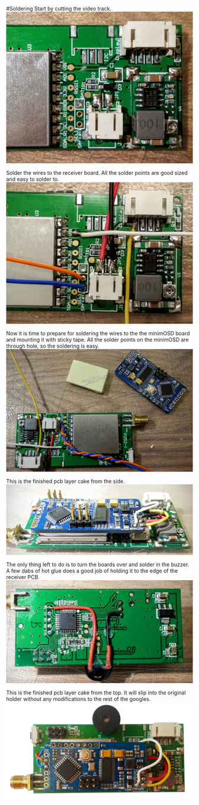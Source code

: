 #Soldering
Start by cutting the video track.
![Track Cut](/images/pcb_cut_track.jpg)

Solder the wires to the receiver board. All the solder points are good sized and easy to solder to.
![Wires Soldered](/images/pcb_wires_soldered.jpg)

Now it is time to prepare for soldering the wires to the the minimOSD board and mounting it with sticky tape.
All the solder points on the minimOSD are through hole, so the soldering is easy.
![All the Parts](/images/pcb_all_parts.jpg)

This is the finished pcb layer cake from the side. 
![PCB Layer Cake](/images/pcb_layer_cake.jpg)

The only thing left to do is to turn the boards over and solder in the buzzer.
A few dabs of hot glue does a good job of holding it to the edge of the receiver PCB.
![Buzzer Mounted](/images/pcb_buzzer_mounted.jpg)

This is the finished pcb layer cake from the top.
It will slip into the original holder without any modifications to the rest of the googles.
![PCB From the Top](/images/pcb_finished.jpg)


